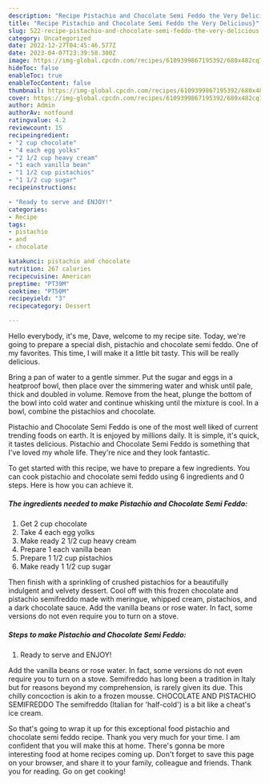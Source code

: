 ```yaml
---
description: "Recipe Pistachio and Chocolate Semi Feddo the Very Delicious}"
title: "Recipe Pistachio and Chocolate Semi Feddo the Very Delicious}"
slug: 522-recipe-pistachio-and-chocolate-semi-feddo-the-very-delicious
category: Uncategorized
date: 2022-12-27T04:45:46.577Z
date: 2023-04-07T23:39:58.300Z
image: https://img-global.cpcdn.com/recipes/6109399867195392/680x482cq70/pistachio-and-chocolate-semi-feddo-recipe-main-photo.jpg
hideToc: false
enableToc: true
enableTocContent: false
thumbnail: https://img-global.cpcdn.com/recipes/6109399867195392/680x482cq70/pistachio-and-chocolate-semi-feddo-recipe-main-photo.jpg
cover: https://img-global.cpcdn.com/recipes/6109399867195392/680x482cq70/pistachio-and-chocolate-semi-feddo-recipe-main-photo.jpg
author: Admin
authorAv: notfound
ratingvalue: 4.2
reviewcount: 15
recipeingredient:
- "2 cup chocolate"
- "4 each egg yolks"
- "2 1/2 cup heavy cream"
- "1 each vanilla bean"
- "1 1/2 cup pistachios"
- "1 1/2 cup sugar"
recipeinstructions:

- "Ready to serve and ENJOY!"
categories:
- Recipe
tags:
- pistachio
- and
- chocolate

katakunci: pistachio and chocolate 
nutrition: 267 calories
recipecuisine: American
preptime: "PT39M"
cooktime: "PT50M"
recipeyield: "3"
recipecategory: Dessert

---
```



Hello everybody, it's me, Dave, welcome to my recipe site. Today, we're going to prepare a special dish, pistachio and chocolate semi feddo. One of my favorites. This time, I will make it a little bit tasty. This will be really delicious.

Bring a pan of water to a gentle simmer. Put the sugar and eggs in a heatproof bowl, then place over the simmering water and whisk until pale, thick and doubled in volume. Remove from the heat, plunge the bottom of the bowl into cold water and continue whisking until the mixture is cool. In a bowl, combine the pistachios and chocolate.

Pistachio and Chocolate Semi Feddo is one of the most well liked of current trending foods on earth. It is enjoyed by millions daily. It is simple, it's quick, it tastes delicious. Pistachio and Chocolate Semi Feddo is something that I've loved my whole life. They're nice and they look fantastic.


To get started with this recipe, we have to prepare a few ingredients. You can cook pistachio and chocolate semi feddo using 6 ingredients and 0 steps. Here is how you can achieve it.

<!--inarticleads1-->

##### The ingredients needed to make Pistachio and Chocolate Semi Feddo:

1. Get 2 cup chocolate
1. Take 4 each egg yolks
1. Make ready 2 1/2 cup heavy cream
1. Prepare 1 each vanilla bean
1. Prepare 1 1/2 cup pistachios
1. Make ready 1 1/2 cup sugar


Then finish with a sprinkling of crushed pistachios for a beautifully indulgent and velvety dessert. Cool off with this frozen chocolate and pistachio semifreddo made with meringue, whipped cream, pistachios, and a dark chocolate sauce. Add the vanilla beans or rose water. In fact, some versions do not even require you to turn on a stove. 

<!--inarticleads2-->

##### Steps to make Pistachio and Chocolate Semi Feddo:


1. Ready to serve and ENJOY!

Add the vanilla beans or rose water. In fact, some versions do not even require you to turn on a stove. Semifreddo has long been a tradition in Italy but for reasons beyond my comprehension, is rarely given its due. This chilly concoction is akin to a frozen mousse. CHOCOLATE AND PISTACHIO SEMIFREDDO The semifreddo (Italian for &#39;half-cold&#39;) is a bit like a cheat&#39;s ice cream. 

So that's going to wrap it up for this exceptional food pistachio and chocolate semi feddo recipe. Thank you very much for your time. I am confident that you will make this at home. There's gonna be more interesting food at home recipes coming up. Don't forget to save this page on your browser, and share it to your family, colleague and friends. Thank you for reading. Go on get cooking!
